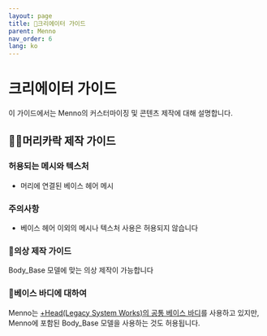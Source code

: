 ```yaml
---
layout: page
title: 🎨크리에이터 가이드
parent: Menno
nav_order: 6
lang: ko
---
```


# 크리에이터 가이드

이 가이드에서는 Menno의 커스터마이징 및 콘텐츠 제작에 대해 설명합니다.


## 👨‍🦱머리카락 제작 가이드

### 허용되는 메시와 텍스처
- 머리에 연결된 베이스 헤어 메시

### 주의사항
- 베이스 헤어 이외의 메시나 텍스처 사용은 허용되지 않습니다

### 👕의상 제작 가이드
Body_Base 모델에 맞는 의상 제작이 가능합니다

### 🧍베이스 바디에 대하여

Menno는 [+Head(Legacy System Works)의 공통 베이스 바디](https://booth.pm/ja/items/5153266)를 사용하고 있지만, Menno에 포함된 Body_Base 모델을 사용하는 것도 허용됩니다. 